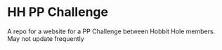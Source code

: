 # HH PP Challenge
 A repo for a website for a PP Challenge between Hobbit Hole members.
 May not update frequently
